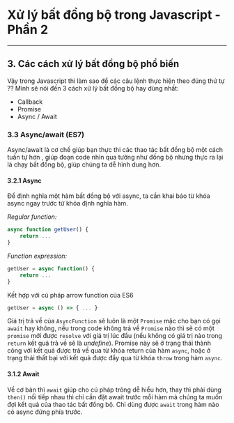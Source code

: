 # Xử lý bất đồng bộ trong Javascript - Phần 2

---

## 3. Các cách xử lý bất đồng bộ phổ biến

Vậy trong Javascript thì làm sao để các câu lệnh thực hiện theo đúng thứ tự ?? Mình sẽ nói đến 3 cách xử lý bất đồng bộ hay dùng nhất:

- Callback
- Promise
- Async / Await

### 3.3 Async/await (ES7)

Async/await là cơ chế giúp bạn thực thi các thao tác bất đồng bộ một cách tuần tự hơn , giúp đoạn code nhìn qua tưởng như đồng bộ nhưng thực ra lại là chạy bất đồng bộ, giúp chúng ta dễ hình dung hơn.

#### 3.2.1 Async

Để định nghĩa một hàm bất đồng bộ với async, ta cần khai báo từ khóa async ngay trước từ khóa định nghĩa hàm.

_Regular function:_

```js
async function getUser() {
    return ...
}
```

_Function expression:_

```js
getUser = async function() {
    return ...
}
```

Kết hợp với cú pháp arrow function của ES6

```js
getUser = async () => { ... }
```

Giá trị trả về của `AsyncFunction` sẽ luôn là một `Promise` mặc cho bạn có gọi `await` hay không, nếu trong code không trả về `Promise` nào thì sẽ có một `promise` mới được `resolve` với giá trị lúc đầu (nếu không có giá trị nào trong `return` kết quả trả về sẽ là _undefine_). Promise này sẽ ở trạng thái thành công với kết quả được trả về qua từ khóa return của hàm `async`, hoặc ở trạng thái thất bại với kết quả được đẩy qua từ khóa `throw` trong hàm `async`.

#### 3.1.2 Await

Về cơ bản thì `await` giúp cho cú pháp trông dễ hiểu hơn, thay thì phải dùng `then()` nối tiếp nhau thì chỉ cần đặt await trước mỗi hàm mà chúng ta muốn đợi kết quả của thao tác bất đồng bộ. Chỉ dùng được `await` trong hàm nào có async đứng phía trước.
